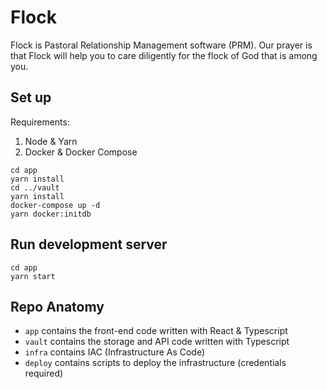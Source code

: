 # Flock

Flock is Pastoral Relationship Management software (PRM). Our prayer is that
Flock will help you to care diligently for the flock of God that is among you.

## Set up

Requirements:
1. Node & Yarn
1. Docker & Docker Compose

```shell script
cd app
yarn install
cd ../vault
yarn install
docker-compose up -d
yarn docker:initdb
```

## Run development server
```shell script
cd app
yarn start
```

## Repo Anatomy

* `app` contains the front-end code written with React & Typescript
* `vault` contains the storage and API code written with Typescript
* `infra` contains IAC (Infrastructure As Code)
* `deploy` contains scripts to deploy the infrastructure (credentials required)
